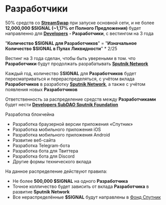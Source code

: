 # Разработчики

50% средств со [**StreamSwap**](../streamswap.md) при запуске основной сети, и не более **12,000,000 $SIGNAL (\~1,17% от Полного Предложения)** будет направленно для [**Developers**](razrabotchiki.md) **- Разработчики**, с вестингом на 3 года

"**Количество $SIGNAL для Разработчиков**" = "**Изначальное Количество $SIGNAL в Пулах Ликвидности**" \* 2/25

Вестинг на 3 года сделан, чтобы быть увереными в том. что **Разработчики** будут продолжать разрабатывать [**Sputnik Network**](../../../sputnik-network-app-chain/)

Каждый год, количество $**SIGNAL** для **Разработчиков** будет пересматриваться и перераспределяться, с учётом вклада **Разработчиков** в разработку [**Sputnik Network**](../../../sputnik-network-app-chain/), а также с учётом появления новых **Разработчиков**

Ответственность за распределение средств между **Разработчиками** будет нести [**Developers SubDAO Sputnik Foundation**](../../../fond-sputnik.md)

Разработка блокчейна&#x20;

* Разработка браузерной версии приложения «Спутник»&#x20;
* Разработка мобильного приложения iOS
* Разработка мобильного приложения Android
* Развитие веб-сайта
* Разработка Telegram-бота&#x20;
* Разработка бота для Твиттера&#x20;
* Разработка бота для Discord&#x20;
* Другие формы технического вклада

На данное распределение действуют правила:

* Не более **500,000 $SIGNAL** на одного **Разработчика**
* Точное колличество будет зависить от вклада **Разработчика** в развитие **Sputnik Network**
* Все нераспределённые **$SIGNAL** будут направлены в [Фонд Спутник](../../../fond-sputnik.md)
